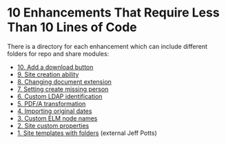 10 Enhancements That Require Less Than 10 Lines of Code
====================

There is a directory for each enhancement which can include different folders for repo and share modules:

* [10. Add a download button](https://github.com/keensoft/alfresco-summit-2014/tree/master/10-enhancements/10-download-quickshare)
* [9. Site creation ability](https://github.com/keensoft/alfresco-summit-2014/tree/master/10-enhancements/09-hide-create-site)
* [8. Changing document extension](https://github.com/keensoft/alfresco-summit-2014/tree/master/10-enhancements/08-rename-on-change-ext)
* [7. Setting create missing person](https://github.com/keensoft/alfresco-summit-2014/tree/master/10-enhancements/07-disable-create-missing-people)
* [6. Custom LDAP identification](https://github.com/keensoft/alfresco-summit-2014/tree/master/10-enhancements/06-custom-ldap-id)
* [5. PDF/A transformation](https://github.com/keensoft/alfresco-summit-2014/tree/master/10-enhancements/05-pdfa-transformer)
* [4. Importing original dates](https://github.com/keensoft/alfresco-summit-2014/tree/master/10-enhancements/04-import-original-dates)
* [3. Custom ELM node names](https://github.com/keensoft/alfresco-summit-2014/tree/master/10-enhancements/03-rename-on-imap-creation)
* [2. Site custom properties](https://github.com/keensoft/alfresco-summit-2014/tree/master/10-enhancements/02-custom-site-props)
* [1. Site templates with folders](http://ecmarchitect.com/archives/2014/04/04/3687) (external Jeff Potts)